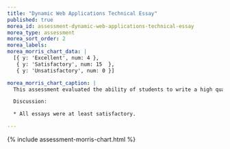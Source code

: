 ```yaml
---
title: "Dynamic Web Applications Technical Essay"
published: true
morea_id: assessment-dynamic-web-applications-technical-essay
morea_type: assessment
morea_sort_order: 2
morea_labels:
morea_morris_chart_data: |
  [{ y: 'Excellent', num: 4 },
   { y: 'Satisfactory', num: 15  },
   { y: 'Unsatisfactory', num: 0 }]

morea_morris_chart_caption: |
  This assessment evaluated the ability of students to write a high quality technical essay summarizing their experiences doing the dynamic web applications practice WODs.

  Discussion:

  * All essays were at least satisfactory.

---
```


{%  include assessment-morris-chart.html  %}
